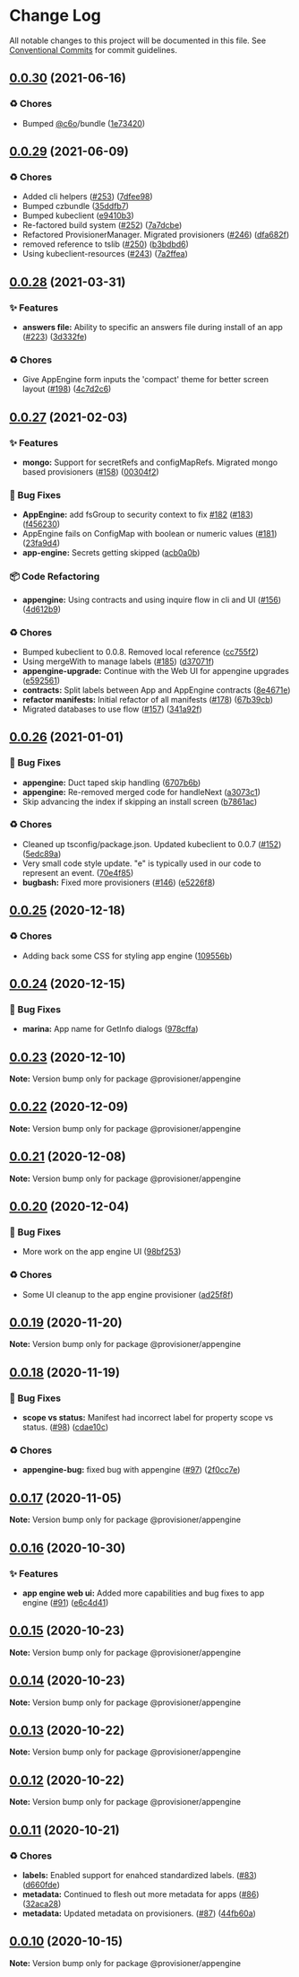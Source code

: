 # Change Log

All notable changes to this project will be documented in this file.
See [Conventional Commits](https://conventionalcommits.org) for commit guidelines.

## [0.0.30](https://github.com/c6o/provisioners/compare/v0.0.29...v0.0.30) (2021-06-16)


### ♻️ Chores

* Bumped [@c6o](https://github.com/c6o)/bundle ([1e73420](https://github.com/c6o/provisioners/commit/1e7342005d9c8ca3046d8d1a9c8518f6df2483a8))





## [0.0.29](https://github.com/c6o/provisioners/compare/v0.0.28...v0.0.29) (2021-06-09)


### ♻️ Chores

* Added cli helpers ([#253](https://github.com/c6o/provisioners/issues/253)) ([7dfee98](https://github.com/c6o/provisioners/commit/7dfee984866c85666988c5283f75f174a6e93206))
* Bumped czbundle ([35ddfb7](https://github.com/c6o/provisioners/commit/35ddfb7f4134abd45c176e7db6578a3c07846dc2))
* Bumped kubeclient ([e9410b3](https://github.com/c6o/provisioners/commit/e9410b3dd57cc4bc0df5ef211cc4de534e3814aa))
* Re-factored build system ([#252](https://github.com/c6o/provisioners/issues/252)) ([7a7dcbe](https://github.com/c6o/provisioners/commit/7a7dcbe5a76ed785d0e8331614d569b696585177))
* Refactored ProvisionerManager. Migrated provisioners ([#246](https://github.com/c6o/provisioners/issues/246)) ([dfa682f](https://github.com/c6o/provisioners/commit/dfa682f90b096dd3009b782f57a740fe13896bda))
* removed reference to tslib ([#250](https://github.com/c6o/provisioners/issues/250)) ([b3bdbd6](https://github.com/c6o/provisioners/commit/b3bdbd6a1fae75be3eb4d6db8db461b3b0cd4ba3))
* Using kubeclient-resources ([#243](https://github.com/c6o/provisioners/issues/243)) ([7a2ffea](https://github.com/c6o/provisioners/commit/7a2ffea1ddb106a2f693e3b940e0a29c61a3c6e5))





## [0.0.28](https://github.com/c6o/provisioners/compare/v0.0.27...v0.0.28) (2021-03-31)


### ✨ Features

* **answers file:** Ability to specific an answers file during install of an app ([#223](https://github.com/c6o/provisioners/issues/223)) ([3d332fe](https://github.com/c6o/provisioners/commit/3d332fe887c87e38ba550351c8a0e706e7f8271e))


### ♻️ Chores

* Give AppEngine form inputs the 'compact' theme for better screen layout ([#198](https://github.com/c6o/provisioners/issues/198)) ([4c7d2c6](https://github.com/c6o/provisioners/commit/4c7d2c6e3278ec875ce298f77a0bfe044913ec20))





## [0.0.27](https://github.com/c6o/provisioners/compare/v0.0.26...v0.0.27) (2021-02-03)


### ✨ Features

* **mongo:** Support for secretRefs and configMapRefs. Migrated mongo based provisioners ([#158](https://github.com/c6o/provisioners/issues/158)) ([00304f2](https://github.com/c6o/provisioners/commit/00304f28e5044dc59567b93f9909939ea74e5b31))


### 🐛 Bug Fixes

* **AppEngine:** add fsGroup to security context to fix [#182](https://github.com/c6o/provisioners/issues/182) ([#183](https://github.com/c6o/provisioners/issues/183)) ([f456230](https://github.com/c6o/provisioners/commit/f4562308cc8c9682440861f7466e7848cb875626))
* AppEngine fails on ConfigMap with boolean or numeric values ([#181](https://github.com/c6o/provisioners/issues/181)) ([23fa9d4](https://github.com/c6o/provisioners/commit/23fa9d45d61c21d00c8f20af7b56b315f44c7905))
* **app-engine:** Secrets getting skipped ([acb0a0b](https://github.com/c6o/provisioners/commit/acb0a0b201acc3dc8debdd4166414ebeed8c711e))


### 📦 Code Refactoring

* **appengine:** Using contracts and using inquire flow in cli and UI ([#156](https://github.com/c6o/provisioners/issues/156)) ([4d612b9](https://github.com/c6o/provisioners/commit/4d612b909ac4eaa0ecddf3355363e7429e517204))


### ♻️ Chores

* Bumped kubeclient to 0.0.8. Removed local reference ([cc755f2](https://github.com/c6o/provisioners/commit/cc755f266ecd8322d3a31c292237da96b4db4b04))
* Using mergeWith to manage labels ([#185](https://github.com/c6o/provisioners/issues/185)) ([d37071f](https://github.com/c6o/provisioners/commit/d37071f6457ce1b4f3c300d5c10d860c79e75ae0))
* **appengine-upgrade:** Continue with the Web UI for appengine upgrades ([e592561](https://github.com/c6o/provisioners/commit/e59256169ee0dba0f7b94d6f2046ba9f307105c1))
* **contracts:** Split labels between App and AppEngine contracts ([8e4671e](https://github.com/c6o/provisioners/commit/8e4671ee732eb302f603987c488890db219eaace))
* **refactor manifests:** Initial refactor of all manifests ([#178](https://github.com/c6o/provisioners/issues/178)) ([67b39cb](https://github.com/c6o/provisioners/commit/67b39cb6e9277fe16d932ae16454e64ae39f6788))
* Migrated databases to use flow ([#157](https://github.com/c6o/provisioners/issues/157)) ([341a92f](https://github.com/c6o/provisioners/commit/341a92f534ea7e9c2b0ec27007b2a0dbeab6dbc2))





## [0.0.26](https://github.com/c6o/provisioners/compare/v0.0.25...v0.0.26) (2021-01-01)


### 🐛 Bug Fixes

* **appengine:** Duct taped skip handling ([6707b6b](https://github.com/c6o/provisioners/commit/6707b6bd0d4fe9d7a89a5656b1f80f132700915a))
* **appengine:** Re-removed merged code for handleNext ([a3073c1](https://github.com/c6o/provisioners/commit/a3073c1338a29f23f0b600919dff2453196bba4a))
* Skip advancing the index if skipping an install screen ([b7861ac](https://github.com/c6o/provisioners/commit/b7861aca80a3ceb5328bffefd06792247bcbddd8))


### ♻️ Chores

* Cleaned up tsconfig/package.json. Updated kubeclient to 0.0.7 ([#152](https://github.com/c6o/provisioners/issues/152)) ([5edc89a](https://github.com/c6o/provisioners/commit/5edc89a41bdd305c9f3650691454e8dfb32d128f))
* Very small code style update. "e" is typically used in our code to represent an event. ([70e4f85](https://github.com/c6o/provisioners/commit/70e4f8580fb657c7436d55b797f591b852b83e32))
* **bugbash:** Fixed more provisioners ([#146](https://github.com/c6o/provisioners/issues/146)) ([e5226f8](https://github.com/c6o/provisioners/commit/e5226f8786700b255c2d4b9cb95010449822394a))





## [0.0.25](https://github.com/c6o/provisioners/compare/v0.0.24...v0.0.25) (2020-12-18)


### ♻️ Chores

* Adding back some CSS for styling app engine ([109556b](https://github.com/c6o/provisioners/commit/109556bd6728db1cdfae41dc14b38fad347f4406))





## [0.0.24](https://github.com/c6o/provisioners/compare/v0.0.23...v0.0.24) (2020-12-15)


### 🐛 Bug Fixes

* **marina:** App name for GetInfo dialogs ([978cffa](https://github.com/c6o/provisioners/commit/978cffae97fe376f842f532305803687c41bde42))





## [0.0.23](https://github.com/c6o/provisioners/compare/v0.0.22...v0.0.23) (2020-12-10)

**Note:** Version bump only for package @provisioner/appengine





## [0.0.22](https://github.com/c6o/provisioners/compare/v0.0.21...v0.0.22) (2020-12-09)

**Note:** Version bump only for package @provisioner/appengine





## [0.0.21](https://github.com/c6o/provisioners/compare/v0.0.20...v0.0.21) (2020-12-08)

**Note:** Version bump only for package @provisioner/appengine





## [0.0.20](https://github.com/c6o/provisioners/compare/v0.0.19...v0.0.20) (2020-12-04)


### 🐛 Bug Fixes

* More work on the app engine UI ([98bf253](https://github.com/c6o/provisioners/commit/98bf25318b1235d1c22014991a59799484bb9aef))


### ♻️ Chores

* Some UI cleanup to the app engine provisioner ([ad25f8f](https://github.com/c6o/provisioners/commit/ad25f8f472fe0ccb2f10db33537e2181486d6465))





## [0.0.19](https://github.com/c6o/provisioners/compare/v0.0.18...v0.0.19) (2020-11-20)

**Note:** Version bump only for package @provisioner/appengine





## [0.0.18](https://github.com/c6o/provisioners/compare/v0.0.17...v0.0.18) (2020-11-19)


### 🐛 Bug Fixes

* **scope vs status:** Manifest had incorrect label for property scope vs status. ([#98](https://github.com/c6o/provisioners/issues/98)) ([cdae10c](https://github.com/c6o/provisioners/commit/cdae10cce61ad8b1c2d9995a74096990e5de40a1))


### ♻️ Chores

* **appengine-bug:** fixed bug with appengine ([#97](https://github.com/c6o/provisioners/issues/97)) ([2f0cc7e](https://github.com/c6o/provisioners/commit/2f0cc7e751bad6c4e33188e15d682c3c9ae05322))





## [0.0.17](https://github.com/c6o/provisioners/compare/v0.0.16...v0.0.17) (2020-11-05)

**Note:** Version bump only for package @provisioner/appengine





## [0.0.16](https://github.com/c6o/provisioners/compare/v0.0.15...v0.0.16) (2020-10-30)


### ✨ Features

* **app engine web ui:** Added more capabilities and bug fixes to app engine ([#91](https://github.com/c6o/provisioners/issues/91)) ([e6c4d41](https://github.com/c6o/provisioners/commit/e6c4d41965741be6f1641c9b99b8199d3a94617f))





## [0.0.15](https://github.com/c6o/provisioners/compare/v0.0.14...v0.0.15) (2020-10-23)

**Note:** Version bump only for package @provisioner/appengine





## [0.0.14](https://github.com/c6o/provisioners/compare/v0.0.13...v0.0.14) (2020-10-23)

**Note:** Version bump only for package @provisioner/appengine





## [0.0.13](https://github.com/c6o/provisioners/compare/v0.0.12...v0.0.13) (2020-10-22)

**Note:** Version bump only for package @provisioner/appengine





## [0.0.12](https://github.com/c6o/provisioners/compare/v0.0.11...v0.0.12) (2020-10-22)

**Note:** Version bump only for package @provisioner/appengine





## [0.0.11](https://github.com/c6o/provisioners/compare/v0.0.10...v0.0.11) (2020-10-21)


### ♻️ Chores

* **labels:** Enabled support for enahced standardized labels. ([#83](https://github.com/c6o/provisioners/issues/83)) ([d660fde](https://github.com/c6o/provisioners/commit/d660fdef3066a8820d615ef637200a60c9bb3dbf))
* **metadata:** Continued to flesh out more metadata for apps ([#86](https://github.com/c6o/provisioners/issues/86)) ([32aca28](https://github.com/c6o/provisioners/commit/32aca2857c5bd618632782b4f48849a35bfe9442))
* **metadata:** Updated metadata on provisioners. ([#87](https://github.com/c6o/provisioners/issues/87)) ([44fb60a](https://github.com/c6o/provisioners/commit/44fb60abf7647b8393a390554f14fd4a767bcf49))





## [0.0.10](https://github.com/c6o/provisioners/compare/v0.0.9...v0.0.10) (2020-10-15)

**Note:** Version bump only for package @provisioner/appengine
